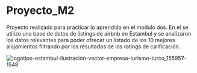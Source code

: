# Proyecto_M2
Proyecto realizado para practicar lo aprendido en el modulo dos. En el se utilizo una base de datos de listings de airbnb en Estambul y se analizaron los datos relevantes para poder ofrecer un listado de los 10 mejores alojamientos filtrando por los resultados de los ratings de calificación.


![logotipo-estambul-ilustracion-vector-empresa-turismo-turco_155957-1548](https://github.com/user-attachments/assets/a8f4f6e3-b37e-41e3-9c85-b06dabcc9cb1)
